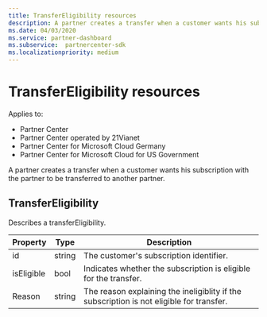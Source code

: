```yaml
---
title: TransferEligibility resources
description: A partner creates a transfer when a customer wants his subscription with the partner to be transferred to another partner.
ms.date: 04/03/2020
ms.service: partner-dashboard
ms.subservice:  partnercenter-sdk
ms.localizationpriority: medium
---
```


# TransferEligibility resources

Applies to:

- Partner Center
- Partner Center operated by 21Vianet
- Partner Center for Microsoft Cloud Germany
- Partner Center for Microsoft Cloud for US Government

A partner creates a transfer when a customer wants his subscription with the partner to be transferred to another partner.

## TransferEligibility

Describes a transferEligibility.

| Property              | Type             | Description                                                                              |
|-----------------------|------------------|------------------------------------------------------------------------------------------|
| id                    | string           | The customer's subscription identifier.                                                  |
| isEligible            | bool             | Indicates whether the subscription is eligible for the transfer.                         |
| Reason                | string           | The reason explaining the ineligiblity if the subscription is not eligible for transfer. |